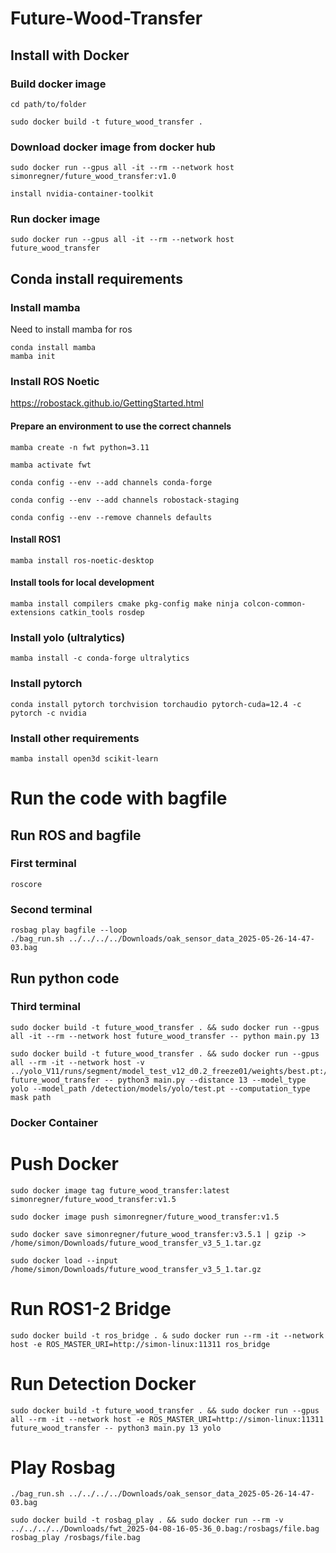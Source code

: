 # Future-Wood-Transfer

## Install with Docker 

### Build docker image

```
cd path/to/folder
```

```
sudo docker build -t future_wood_transfer .
```

### Download docker image from docker hub

```
sudo docker run --gpus all -it --rm --network host simonregner/future_wood_transfer:v1.0
```

```
install nvidia-container-toolkit
```

### Run docker image

```
sudo docker run --gpus all -it --rm --network host future_wood_transfer
```

## Conda install requirements

### Install mamba
Need to install mamba for ros

```
conda install mamba
mamba init
```

### Install ROS Noetic

https://robostack.github.io/GettingStarted.html

#### Prepare an environment to use the correct channels
```
mamba create -n fwt python=3.11

mamba activate fwt

conda config --env --add channels conda-forge

conda config --env --add channels robostack-staging

conda config --env --remove channels defaults
```

#### Install ROS1
```
mamba install ros-noetic-desktop
```

#### Install tools for local development
```
mamba install compilers cmake pkg-config make ninja colcon-common-extensions catkin_tools rosdep
```

### Install yolo (ultralytics)
```
mamba install -c conda-forge ultralytics
```

### Install pytorch
```
conda install pytorch torchvision torchaudio pytorch-cuda=12.4 -c pytorch -c nvidia
```

### Install other requirements 
```
mamba install open3d scikit-learn
```

# Run the code with bagfile
## Run ROS and bagfile
### First terminal 
```
roscore
```

### Second terminal 
```
rosbag play bagfile --loop
./bag_run.sh ../../../../Downloads/oak_sensor_data_2025-05-26-14-47-03.bag 
```

## Run python code 

### Third terminal 
```
sudo docker build -t future_wood_transfer . && sudo docker run --gpus all -it --rm --network host future_wood_transfer -- python main.py 13
```

```
sudo docker build -t future_wood_transfer . && sudo docker run --gpus all --rm -it --network host -v ../yolo_V11/runs/segment/model_test_v12_d0.2_freeze01/weights/best.pt:/detection/models/yolo/test.pt future_wood_transfer -- python3 main.py --distance 13 --model_type yolo --model_path /detection/models/yolo/test.pt --computation_type mask path
```

### Docker Container

# Push Docker
```
sudo docker image tag future_wood_transfer:latest simonregner/future_wood_transfer:v1.5
```

```
sudo docker image push simonregner/future_wood_transfer:v1.5
```

```
sudo docker save simonregner/future_wood_transfer:v3.5.1 | gzip -> /home/simon/Downloads/future_wood_transfer_v3_5_1.tar.gz
```

```
sudo docker load --input /home/simon/Downloads/future_wood_transfer_v3_5_1.tar.gz
```

# Run ROS1-2 Bridge

```
sudo docker build -t ros_bridge . & sudo docker run --rm -it --network host -e ROS_MASTER_URI=http://simon-linux:11311 ros_bridge
```

# Run Detection Docker

```
sudo docker build -t future_wood_transfer . && sudo docker run --gpus all --rm -it --network host -e ROS_MASTER_URI=http://simon-linux:11311 future_wood_transfer -- python3 main.py 13 yolo
```

# Play Rosbag

```
./bag_run.sh ../../../../Downloads/oak_sensor_data_2025-05-26-14-47-03.bag
```

```
sudo docker build -t rosbag_play . && sudo docker run --rm -v ../../../../Downloads/fwt_2025-04-08-16-05-36_0.bag:/rosbags/file.bag rosbag_play /rosbags/file.bag
```